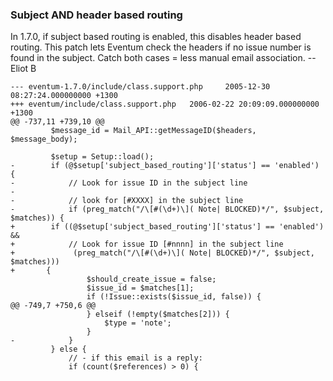 ### Subject AND header based routing

In 1.7.0, if subject based routing is enabled, this disables header based routing. This patch lets Eventum check the headers if no issue number is found in the subject. Catch both cases = less manual email association. -- Eliot B

    --- eventum-1.7.0/include/class.support.php     2005-12-30 08:27:24.000000000 +1300
    +++ eventum/include/class.support.php   2006-02-22 20:09:09.000000000 +1300
    @@ -737,11 +739,10 @@
             $message_id = Mail_API::getMessageID($headers, $message_body);

             $setup = Setup::load();
    -        if (@$setup['subject_based_routing']['status'] == 'enabled') {
    -            // Look for issue ID in the subject line
    -
    -            // look for [#XXXX] in the subject line
    -            if (preg_match("/\[#(\d+)\]( Note| BLOCKED)*/", $subject, $matches)) {
    +        if ((@$setup['subject_based_routing']['status'] == 'enabled') &&
    +            // Look for issue ID [#nnnn] in the subject line
    +             (preg_match("/\[#(\d+)\]( Note| BLOCKED)*/", $subject, $matches)))
    +       {
                     $should_create_issue = false;
                     $issue_id = $matches[1];
                     if (!Issue::exists($issue_id, false)) {
    @@ -749,7 +750,6 @@
                     } elseif (!empty($matches[2])) {
                         $type = 'note';
                     }
    -            }
             } else {
                 // - if this email is a reply:
                 if (count($references) > 0) {